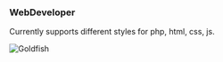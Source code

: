 ### WebDeveloper

Currently supports different styles for php, html, css, js.

![Goldfish](https://raw.github.com/farzher/Sublime-Text-Themes/master/screenshots/WebDeveloper.png)
